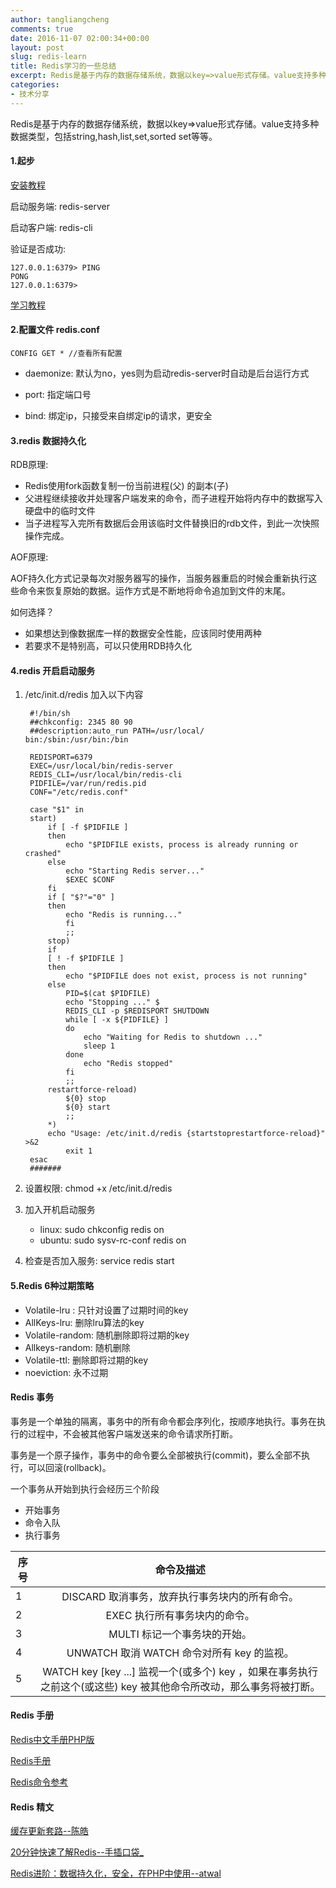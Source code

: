 ```yaml
---
author: tangliangcheng
comments: true
date: 2016-11-07 02:00:34+00:00
layout: post
slug: redis-learn
title: Redis学习的一些总结
excerpt: Redis是基于内存的数据存储系统，数据以key=>value形式存储。value支持多种数据类型，包括string,hash,list,set,sorted set等等。
categories:
- 技术分享
---
```


Redis是基于内存的数据存储系统，数据以key=>value形式存储。value支持多种数据类型，包括string,hash,list,set,sorted set等等。

#### 1.起步

[安装教程](http://www.redis.net.cn/tutorial/3503.html)

启动服务端: redis-server

启动客户端: redis-cli

验证是否成功:

	127.0.0.1:6379> PING
	PONG
	127.0.0.1:6379>
	
[学习教程](http://www.redis.net.cn/tutorial/3501.html)

#### 2.配置文件  redis.conf

	CONFIG GET * //查看所有配置
	
* daemonize: 默认为no，yes则为启动redis-server时自动是后台运行方式

* port: 指定端口号

* bind: 绑定ip，只接受来自绑定ip的请求，更安全 

#### 3.redis 数据持久化

RDB原理:

* Redis使用fork函数复制一份当前进程(父) 的副本(子)
* 父进程继续接收并处理客户端发来的命令，而子进程开始将内存中的数据写入硬盘中的临时文件
* 当子进程写入完所有数据后会用该临时文件替换旧的rdb文件，到此一次快照操作完成。

AOF原理:

AOF持久化方式记录每次对服务器写的操作，当服务器重启的时候会重新执行这些命令来恢复原始的数据。运作方式是不断地将命令追加到文件的末尾。

如何选择？

* 如果想达到像数据库一样的数据安全性能，应该同时使用两种
* 若要求不是特别高，可以只使用RDB持久化

#### 4.redis 开启启动服务

1. /etc/init.d/redis 加入以下内容

		#!/bin/sh 
		##chkconfig: 2345 80 90 
		##description:auto_run PATH=/usr/local/		bin:/sbin:/usr/bin:/bin 

		REDISPORT=6379 
		EXEC=/usr/local/bin/redis-server 
		REDIS_CLI=/usr/local/bin/redis-cli 
		PIDFILE=/var/run/redis.pid 
		CONF="/etc/redis.conf" 
		
		case "$1" in 
		start)
			if [ -f $PIDFILE ] 
			then 
				echo "$PIDFILE exists, process is already running or 			crashed" 
			else 
				echo "Starting Redis server..." 
				$EXEC $CONF 
			fi 
			if [ "$?"="0" ] 
			then 
				echo "Redis is running..." 
				fi 
				;; 
			stop) 
			if 
			[ ! -f $PIDFILE ] 
			then 
				echo "$PIDFILE does not exist, process is not running" 
			else 
				PID=$(cat $PIDFILE) 
				echo "Stopping ..." $
				REDIS_CLI -p $REDISPORT SHUTDOWN 
				while [ -x ${PIDFILE} ] 
				do 
					echo "Waiting for Redis to shutdown ..." 
					sleep 1 
				done 
					echo "Redis stopped" 
				fi 
				;; 
			restartforce-reload) 
				${0} stop 
				${0} start 
				;; 
			*) 
			echo "Usage: /etc/init.d/redis {startstoprestartforce-reload}" >&2 
				exit 1 
		esac 
		#######

2. 设置权限: chmod +x /etc/init.d/redis
3. 加入开机启动服务

	* linux: sudo chkconfig redis on
	* ubuntu: sudo sysv-rc-conf redis on
	
4. 检查是否加入服务: service redis start

#### 5.Redis 6种过期策略

* Volatile-lru : 只针对设置了过期时间的key
* AllKeys-lru: 删除lru算法的key
* Volatile-random: 随机删除即将过期的key
* Allkeys-random: 随机删除
* Volatile-ttl: 删除即将过期的key
* noeviction: 永不过期

#### Redis 事务

事务是一个单独的隔离，事务中的所有命令都会序列化，按顺序地执行。事务在执行的过程中，不会被其他客户端发送来的命令请求所打断。

事务是一个原子操作，事务中的命令要么全部被执行(commit)，要么全部不执行，可以回滚(rollback)。

一个事务从开始到执行会经历三个阶段

* 开始事务
* 命令入队
* 执行事务


|   序号    | 命令及描述 	  |
|   -----  |:------: |
|1|DISCARD 取消事务，放弃执行事务块内的所有命令。|
|2|	EXEC 执行所有事务块内的命令。|
|3|	MULTI 标记一个事务块的开始。|
|4|UNWATCH 取消 WATCH 命令对所有 key 的监视。|
|5|WATCH key [key ...] 监视一个(或多个) key ，如果在事务执行之前这个(或这些) key 被其他命令所改动，那么事务将被打断。|


#### Redis 手册

[Redis中文手册PHP版](http://www.cnblogs.com/ikodota/archive/2012/03/05/php_redis_cn.html)

[Redis手册](http://www.redis.net.cn/order/)

[Redis命令参考](http://doc.redisfans.com/)

#### Redis 精文

[缓存更新套路--陈皓](http://coolshell.cn/articles/17416.html)

[20分钟快速了解Redis--手插口袋_](http://www.imooc.com/article/3585)

[Redis进阶：数据持久化，安全，在PHP中使用--atwal](http://www.imooc.com/article/11205)


